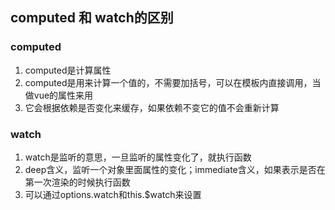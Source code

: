 ## computed 和 watch的区别

### computed
1. computed是计算属性
2. computed是用来计算一个值的，不需要加括号，可以在模板内直接调用，当做vue的属性来用
3. 它会根据依赖是否变化来缓存，如果依赖不变它的值不会重新计算
### watch 
1. watch是监听的意思，一旦监听的属性变化了，就执行函数
2. deep含义，监听一个对象里面属性的变化；immediate含义，如果表示是否在第一次渲染的时候执行函数
3. 可以通过options.watch和this.$watch来设置